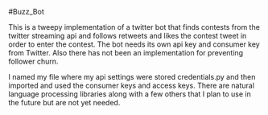 #Buzz_Bot

This is a tweepy implementation of a twitter bot that finds contests from the twitter streaming api and follows retweets and likes the contest tweet in order to enter the contest. The bot needs its own api key and consumer key from Twitter. Also there has not been an implementation for preventing follower churn.

I named my file where my api settings were stored credentials.py and then imported and used the consumer keys and access keys. There are natural language processing libraries along with a few others that I plan to use in the future but are not yet needed.
